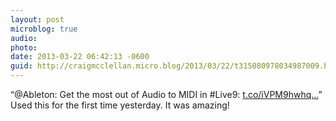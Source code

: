 ```yaml
---
layout: post
microblog: true
audio: 
photo: 
date: 2013-03-22 06:42:13 -0600
guid: http://craigmcclellan.micro.blog/2013/03/22/t315080978034987009.html
---
```

“@Ableton: Get the most out of Audio to MIDI in #Live9: [t.co/iVPM9hwhq...](http://t.co/iVPM9hwhqT)” Used this for the first time yesterday. It was amazing!

